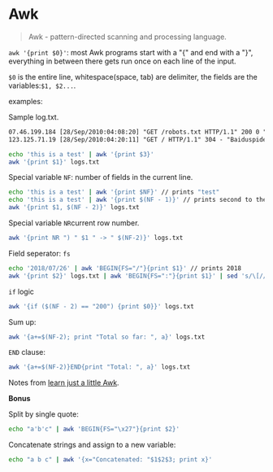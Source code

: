 # Awk

>  Awk - pattern-directed scanning and processing language.



`awk '{print $0}'`: most Awk programs start with a "{" and end with a "}", everything in between there gets run once on each line of the input.

`$0` is the entire line, whitespace(space, tab) are delimiter, the fields are the variables:`$1, $2...`.

examples:

Sample log.txt.
```txt
07.46.199.184 [28/Sep/2010:04:08:20] "GET /robots.txt HTTP/1.1" 200 0 "msnbot"
123.125.71.19 [28/Sep/2010:04:20:11] "GET / HTTP/1.1" 304 - "Baiduspider"
```

```bash
echo 'this is a test' | awk '{print $3}'
awk '{print $1}' logs.txt
```

Special variable `NF`: number of fields in the current line.

```bash
echo 'this is a test' | awk '{print $NF}' // prints "test"
echo 'this is a test' | awk '{print $(NF - 1)}' // prints second to the last field
awk '{print $1, $(NF - 2)}' logs.txt
```

Special variable `NR`current row number.

```bash
awk '{print NR ") " $1 " -> " $(NF-2)}' logs.txt
```

Field seperator: `fs`

```bash
echo '2018/07/26' | awk 'BEGIN{FS="/"}{print $1}' // prints 2018
awk '{print $2}' logs.txt | awk 'BEGIN{FS=":"}{print $1}' | sed 's/\[//'
```

`if` logic

```bash
awk '{if ($(NF - 2) == "200") {print $0}}' logs.txt
```

Sum up:

```bash
awk '{a+=$(NF-2); print "Total so far: ", a}' logs.txt
```

`END` clause:

```bash
awk '{a+=$(NF-2)}END{print "Total: ", a}' logs.txt
```

Notes from [learn just a little Awk](https://gregable.com/2010/09/why-you-should-know-just-little-awk.html).

**Bonus**

Split by single quote:
```bash
echo "a'b'c" | awk 'BEGIN{FS="\x27"}{print $2}'
```

Concatenate strings and assign to a new variable:
```bash
echo "a b c" | awk '{x="Concatenated: "$1$2$3; print x}'
```
